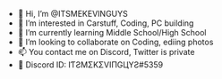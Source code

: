 - 👋 Hi, I’m @ITSMEKEVINGUYS
- 👀 I’m interested in Carstuff, Coding, PC building
- 🌱 I’m currently learning Middle School/High School
- 💞️ I’m looking to collaborate on Coding, ediing photos
- 📫 You contact me on Discord, Twitter is private
- 🧿 Discord ID: IƬƧMΣKΣVIПGЦYƧ#5359
